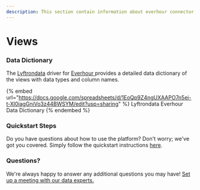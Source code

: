 ```yaml
---
description: This section contain information about everhour connector views information
---
```


# Views

### Data Dictionary

The [Lyftrondata](https://www.lyftrondata.com/) driver for [Everhour](https://www.lyftrondata.com/integration/Everhour/)[ ](https://www.lyftrondata.com/integration/everhour/)provides a detailed data dictionary of the views with data types and column names.

{% embed url="https://docs.google.com/spreadsheets/d/1EoQp9Z4ngUXAAPO7n5ei-t-Xl0iagGniVo3z44BWSYM/edit?usp=sharing" %}
Lyftrondata Everhour Data Dictionary
{% endembed %}

### Quickstart Steps

Do you have questions about how to use the platform? Don't worry; we've got you covered. Simply follow the quickstart instructions [here](../../../../quickstart-steps.md).

### Questions? <a href="#questions" id="questions"></a>

We're always happy to answer any additional questions you may have! [Set up a meeting with our data experts.](https://www.lyftrondata.com/book-a-meeting/)


